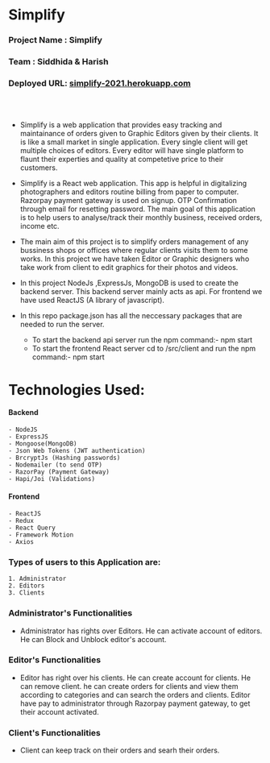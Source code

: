 # Simplify

### Project Name : Simplify

### Team : Siddhida & Harish

### Deployed URL: [simplify-2021.herokuapp.com](https://simplify-2021.herokuapp.com/)


<br/>
<br/>

* Simplify is a web application that provides easy tracking and maintainance of orders given to Graphic Editors given by their clients. It is like a small market in single application. Every single client will get multiple choices of editors. Every editor will have single platform to flaunt their experties and quality at competetive price to their customers.

* Simplify is a React web application. This app is helpful in digitalizing photographers and editors routine billing from paper to computer. Razorpay payment gateway is used on signup. OTP Confirmation through email for resetting password. The main goal of this application is to help users to analyse/track their monthly business, received orders, income etc.

* The main aim of this project is to simplify orders management of any bussiness shops or offices where regular clients visits them to some works. In this project we have taken Editor or Graphic designers who take work from client to edit graphics for their photos and videos.

* In this project NodeJs ,ExpressJs, MongoDB is used to create the backend server. This backend server mainly acts as api. For frontend we have used ReactJS (A library of javascript).

* In this repo package.json has all the neccessary packages that are needed to run the server.

    - To start the backend api server run the npm command:- npm start
    - To start the frontend React server cd to /src/client and run the npm command:- npm start

# Technologies Used:

#### Backend

    - NodeJS
    - ExpressJS
    - Mongoose(MongoDB)
    - Json Web Tokens (JWT authentication)
    - BrcryptJs (Hashing passwords)
    - Nodemailer (to send OTP)
    - RazorPay (Payment Gateway)
    - Hapi/Joi (Validations)

#### Frontend

    - ReactJS
    - Redux
    - React Query
    - Framework Motion
    - Axios

### Types of users to this Application are:

    1. Administrator
    2. Editors
    3. Clients

### Administrator's Functionalities

* Administrator has rights over Editors. He can activate account of editors. He can Block and Unblock editor's account.

### Editor's Functionalities

* Editor has right over his clients. He can create account for clients. He can remove client. he can create orders for clients and view them according to categories and can search the orders and clients. Editor have pay to administrator through Razorpay payment gateway, to get their account activated.

### Client's Functionalities

* Client can keep track on their orders and searh their orders.

